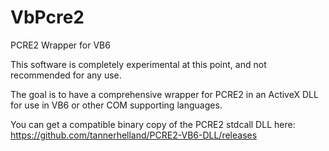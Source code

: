 # VbPcre2
PCRE2 Wrapper for VB6

This software is completely experimental at this point, and not recommended for any use.

The goal is to have a comprehensive wrapper for PCRE2 in an ActiveX DLL for use in VB6 or other COM supporting languages.

You can get a compatible binary copy of the PCRE2 stdcall DLL here: https://github.com/tannerhelland/PCRE2-VB6-DLL/releases